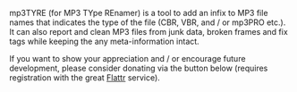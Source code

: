 mp3TYRE (for MP3 TYpe REnamer) is a tool to add an infix to MP3 file names that indicates the type of the file (CBR, VBR, and / or mp3PRO etc.). It can also report and clean MP3 files from junk data, broken frames and fix tags while keeping the any meta-information intact.

If you want to show your appreciation and / or encourage future development, please consider donating via the button below (requires registration with the great [Flattr](https://flattr.com/) service).

